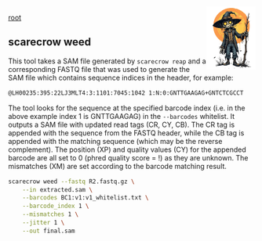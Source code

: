 <img style="float:right;width:100px;" src="../img/scarecrow.png" alt="scarecrow"/>

[root](root.md)

## scarecrow weed
This tool takes a SAM file generated by `scarecrow reap` and a corresponding FASTQ file that was used to generate the SAM file which contains sequence indices in the header, for example:

```bash
@LH00235:395:22LJ3MLT4:3:1101:7045:1042 1:N:0:GNTTGAAGAG+GNTCTCGCCT
```

The tool looks for the sequence at the specified barcode index (i.e. in the above example index 1 is GNTTGAAGAG) in the `--barcodes` whitelist. It outputs a SAM file with updated read tags (CR, CY, CB). The CR tag is appended with the sequence from the FASTQ header, while the CB tag is appended with the matching sequence (which may be the reverse complement). The position (XP) and quality values (CY) for the appended barcode are all set to 0 (phred quality score = !) as they are unknown. The mismatches (XM) are set according to the barcode matching result.

```bash
scarecrow weed --fastq R2.fastq.gz \
    --in extracted.sam \
    --barcodes BC1:v1:v1_whitelist.txt \
    --barcode_index 1 \
    --mismatches 1 \
    --jitter 1 \
    --out final.sam
```

